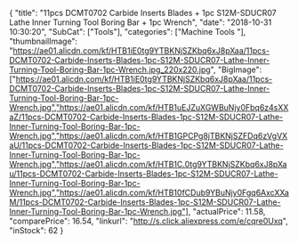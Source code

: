 {
	"title": "11pcs DCMT0702 Carbide Inserts Blades + 1pc S12M-SDUCR07 Lathe Inner Turning Tool Boring Bar + 1pc Wrench",
	"date": "2018-10-31 10:30:20",
	"SubCat": ["Tools"],
	"categories": ["Machine Tools "],
	"thumbnailImage": "https://ae01.alicdn.com/kf/HTB1iE0tg9YTBKNjSZKbq6xJ8pXaa/11pcs-DCMT0702-Carbide-Inserts-Blades-1pc-S12M-SDUCR07-Lathe-Inner-Turning-Tool-Boring-Bar-1pc-Wrench.jpg_220x220.jpg",
	"BigImage": ["https://ae01.alicdn.com/kf/HTB1iE0tg9YTBKNjSZKbq6xJ8pXaa/11pcs-DCMT0702-Carbide-Inserts-Blades-1pc-S12M-SDUCR07-Lathe-Inner-Turning-Tool-Boring-Bar-1pc-Wrench.jpg","https://ae01.alicdn.com/kf/HTB1uEJZuXGWBuNjy0Fbq6z4sXXaZ/11pcs-DCMT0702-Carbide-Inserts-Blades-1pc-S12M-SDUCR07-Lathe-Inner-Turning-Tool-Boring-Bar-1pc-Wrench.jpg","https://ae01.alicdn.com/kf/HTB1GPCPg8jTBKNjSZFDq6zVgVXaU/11pcs-DCMT0702-Carbide-Inserts-Blades-1pc-S12M-SDUCR07-Lathe-Inner-Turning-Tool-Boring-Bar-1pc-Wrench.jpg","https://ae01.alicdn.com/kf/HTB1C.0tg9YTBKNjSZKbq6xJ8pXau/11pcs-DCMT0702-Carbide-Inserts-Blades-1pc-S12M-SDUCR07-Lathe-Inner-Turning-Tool-Boring-Bar-1pc-Wrench.jpg","https://ae01.alicdn.com/kf/HTB10fCDub9YBuNjy0Fgq6AxcXXaM/11pcs-DCMT0702-Carbide-Inserts-Blades-1pc-S12M-SDUCR07-Lathe-Inner-Turning-Tool-Boring-Bar-1pc-Wrench.jpg"],
	"actualPrice": 11.58,
	"comparePrice": 16.54,
	"linkurl": "http://s.click.aliexpress.com/e/cqre0Uxq",
	"inStock": 62
}
